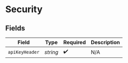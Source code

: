 # Security


## Fields

| Field              | Type               | Required           | Description        |
| ------------------ | ------------------ | ------------------ | ------------------ |
| `apiKeyHeader`     | *string*           | :heavy_check_mark: | N/A                |